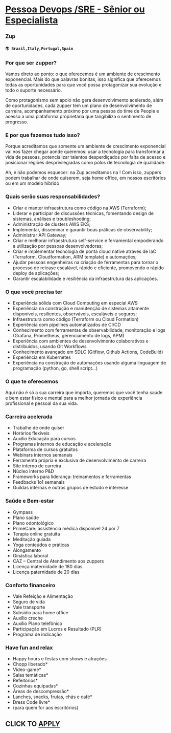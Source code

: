 # [Pessoa Devops /SRE - Sênior ou Especialista](https://www.remotewlb.com/apply/pessoa-devops-sre-senior-ou-especialista)  
### Zup  
#### `🌎 Brazil,Italy,Portugal,Spain`  

### Por que ser zupper?

Vamos direto ao ponto: o que oferecemos é um ambiente de crescimento exponencial. Mais do que palavras bonitas, isso significa que oferecemos todas as oportunidades para que você possa protagonizar sua evolução e todo o suporte necessário.

Como protagonismo sem apoio não gera desenvolvimento acelerado, além de oportunidades, cada zupper tem um plano de desenvolvimento de carreira, acompanhamento próximo por uma pessoa do time de People e acesso a uma plataforma proprietária que tangibiliza o sentimento de progresso.

### E por que fazemos tudo isso?

Porque acreditamos que somente um ambiente de crescimento exponencial vai nos fazer chegar aonde queremos: usar a tecnologia para transformar a vida de pessoas, potencializar talentos desperdiçados por falta de acesso e posicionar regiões desprivilegiadas como pólos de tecnologia de qualidade.

Ah, e não podemos esquecer: na Zup acreditamos na ! Com isso, zuppers podem trabalhar de onde quiserem, seja home office, em nossos escritórios ou em um modelo híbrido

### Quais serão suas responsabilidades?

  * Criar e manter infraestrutura como código na AWS (Terraform);
  * Liderar e participar de discussões técnicas, fomentando design de sistemas, análises e troubleshooting;
  * Administração de clusters AWS EKS;
  * Implementar, disseminar e garantir boas práticas de observability;
  * Administrar API Gateway;
  * Criar e melhorar infraestrutura self-service e ferramental empoderando a utilização por pessoas desenvolvedoras;
  * Criar e implementar tecnologia de ponta cloud native através de IaC (Terraform, Cloudformation, ARM template) e automações;
  * Ajudar pessoas engenheiras na criação de ferramentas para tornar o processo de release escalável, rápido e eficiente, promovendo o rápido deploy de aplicações;
  * Garantir escalabilidade e resiliência da infraestrutura das aplicações.

### O que você precisa ter

  * Experiência sólida com Cloud Computing em especial AWS
  * Experiência na construção e manutenção de sistemas altamente disponíveis, resilientes, observáveis, escaláveis e seguros;
  * Infraestrutura como código (Terraform ou Cloud Formation)
  * Experiência com pipelines automatizados de CI/CD
  * Conhecimento com ferramentas de observabilidade, monitoração e logs (Grafana, Prometheus, gerenciamento de logs, APM)
  * Experiência com ambientes de desenvolvimento colaborativos e distribuídos, usando Git Workflows
  * Conhecimento avançado em SDLC (Gitflow, Github Actions, CodeBuild)
  * Experiência em Kubernetes
  * Experiência na construção de automações usando alguma linguagem de programação (python, go, shell script...)

### O que te oferecemos

Aqui não é só a sua carreira que importa, queremos que você tenha saúde e bem estar físico e mental para a melhor jornada de experiência profissional e pessoal da sua vida.

### Carreira acelerada

  * Trabalhe de onde quiser
  * Horários flexíveis
  * Auxílio Educação para cursos
  * Programas internos de educação e aceleração
  * Plataforma de cursos gratuitos
  * Webinars internos semanais
  * Ferramenta própria e exclusiva de desenvolvimento de carreira
  * Site interno de carreira
  * Núcleo interno P&D
  * Frameworks para liderança: treinamentos e ferramentas
  * Feedbacks 1o1 semanais
  * Guildas internas e outros grupos de estudo e interesse

### Saúde e Bem-estar

  * Gympass
  * Plano saúde
  * Plano odontológico
  * PrimeCare: assistência médica disponível 24 por 7
  * Terapia online gratuita
  * Meditação guiada
  * Yoga conteúdos e práticas
  * Alongamento
  * Ginástica laboral
  * CAZ – Central de Atendimento aos zuppers
  * Licença maternidade de 180 dias
  * Licença paternidade de 20 dias

### Conforto financeiro

  * Vale Refeição e Alimentação
  * Seguro de vida
  * Vale transporte
  * Subsídio para home office
  * Auxílio creche
  * Auxílio Plano telefônico
  * Participação em Lucros e Resultado (PLR)
  * Programa de indicação

### Have fun and relax

  * Happy hours e festas com shows e atrações
  * Chopp liberado*
  * Vídeo-game*
  * Salas temáticas*
  * Refeitórios*
  * Cozinhas equipadas*
  * Áreas de descompressão*
  * Lanches, snacks, frutas, chás e café*
  * Dress Code livre*
  * (para quem for aos escritórios)

  
## CLICK TO [APPLY](https://www.remotewlb.com/apply/pessoa-devops-sre-senior-ou-especialista)

